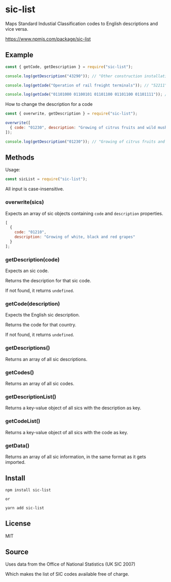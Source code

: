 # sic-list

Maps Standard Industial Classification codes to English descriptions and vice versa.

https://www.npmjs.com/package/sic-list

<!-- add typescript typings -->
<!-- https://stackoverflow.com/questions/12687779/how-do-you-produce-a-d-ts-typings-definition-file-from-an-existing-javascript/38755883#38755883 -->
<!-- https://iamturns.com/typescript-babel/ -->
<!-- Integration of some CI -->

## Example

```js
const { getCode, getDescription } = require("sic-list");

console.log(getDescription("43290")); // "Other construction installation"

console.log(getCode("Operation of rail freight terminals")); // "52211"

console.log(getCode("01101000 01100101 01101100 01101100 01101111")); // undefined
```

How to change the description for a code

```js
const { overwrite, getDescription } = require("sic-list");

overwrite([
  { code: "01230", description: "Growing of citrus fruits and wild mushrooms" }
]);

console.log(getDescription("01230")); // "Growing of citrus fruits and wild mushrooms"
```

## Methods

Usage:

```js
const sicList = require("sic-list");
```

All input is case-insensitive.

### overwrite(sics)

Expects an array of sic objects containing `code` and `description` properties.

```js
[
  {
    code: "01210",
    description: "Growing of white, black and red grapes"
  }
];
```

### getDescription(code)

Expects an sic code.

Returns the description for that sic code.

If not found, it returns `undefined`.

### getCode(description)

Expects the English sic description.

Returns the code for that country.

If not found, it returns `undefined`.

### getDescriptions()

Returns an array of all sic descriptions.

### getCodes()

Returns an array of all sic codes.

### getDescriptionList()

Returns a key-value object of all sics with the description as key.

### getCodeList()

Returns a key-value object of all sics with the code as key.

### getData()

Returns an array of all sic information, in the same format as it gets imported.

## Install

```cli
npm install sic-list

or

yarn add sic-list
```

## License

MIT

## Source

Uses data from the Office of National Statistics (UK SIC 2007)

Which makes the list of SIC codes available free of charge.
